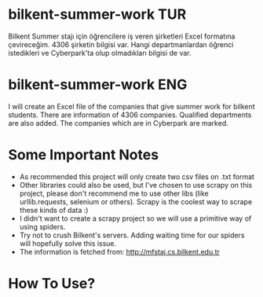# bilkent-summer-work TUR
Bilkent Summer stajı için öğrencilere iş veren şirketleri Excel formatına çevireceğim.
4306 şirketin bilgisi var. Hangi departmanlardan öğrenci istedikleri ve Cyberpark'ta 
olup olmadıkları bilgisi de var.

# bilkent-summer-work ENG
I will create an Excel file of the companies that give summer work for bilkent students. 
There are information of 4306 companies. Qualified departments are also added. The 
companies which are in Cyberpark are marked.

# Some Important Notes
* As recommended this project will only create two csv files on .txt format
* Other libraries could also be used, but I've chosen to use scrapy on this project, please don't recommend me to use other libs (like urllib.requests, selenium or others). Scrapy is the coolest way to scrape these kinds of data :)
* I didn't want to create a scrapy project so we will use a primitive way of using spiders.
* Try not to crush Bilkent's servers. Adding waiting time for our spiders will hopefully solve this issue.
* The information is fetched from: http://mfstaj.cs.bilkent.edu.tr

# How To Use?
